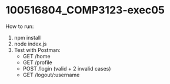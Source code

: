 # 100516804_COMP3123-exec05

How to run:
1) npm install
2) node index.js
3) Test with Postman:
   - GET /home
   - GET /profile
   - POST /login (valid + 2 invalid cases)
   - GET /logout/:username
